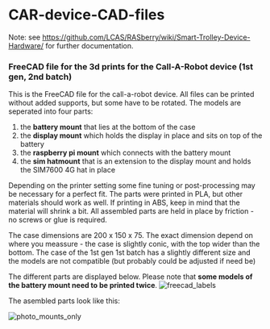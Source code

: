 # CAR-device-CAD-files

Note: see <https://github.com/LCAS/RASberry/wiki/Smart-Trolley-Device-Hardware/> for further documentation.

### FreeCAD file for the 3d prints for the Call-A-Robot device (1st gen, 2nd batch)
This is the FreeCAD file for the call-a-robot device.
All files can be printed without added supports, but some have to be rotated.
The models are seperated into four parts:
<ol>
  <li>the <b>battery mount</b> that lies at the bottom of the case</li>
  <li>the <b>display mount</b> which holds the display in place and sits on top of the battery</li>
  <li>the <b>raspberry pi mount</b> which connects with the battery mount</li>
  <li>the <b>sim hatmount</b> that is an extension to the display mount and holds the SIM7600 4G hat in place</li>
</ol>

Depending on the printer setting some fine tuning or post-processing may be necessary for a perfect fit.
The parts were printed in PLA, but other materials should work as well.
If printing in ABS, keep in mind that the material will shrink a bit.
All assembled parts are held in place by friction - no screws or glue is required.  

The case dimensions are 200 x 150 x 75.
The exact dimension depend on where you meassure - the case is slightly conic, with the top wider than the bottom.
The case of the 1st gen 1st batch has a slightly different size and the models are not compatible (but probably could be adjusted if need be)


The different parts are displayed below. Please note that <b>some models of the battery mount need to be printed twice</b>.
![freecad_labels](https://user-images.githubusercontent.com/9480430/175831405-c5f1d6d8-c042-4447-8182-607724f56cdc.png)



The asembled parts look like this:

![photo_mounts_only](https://user-images.githubusercontent.com/9480430/175832167-0fcd2937-f8d1-4bdd-abbb-13ccdeaa4042.jpg)
